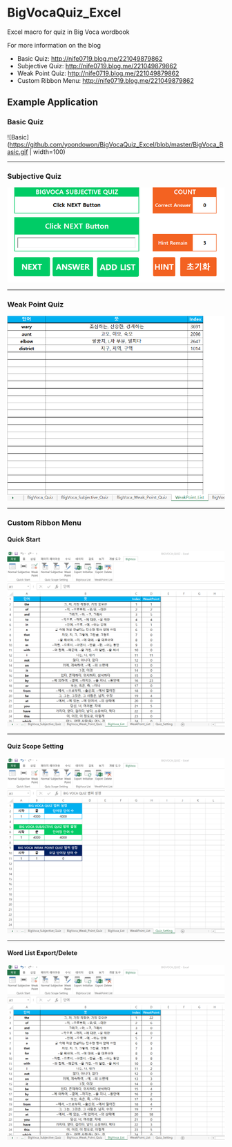 # BigVocaQuiz_Excel
Excel macro for quiz in Big Voca wordbook

For more information on the blog
 - Basic Quiz: http://nife0719.blog.me/221049879862  
 - Subjective Quiz: http://nife0719.blog.me/221049879862 
 - Weak Point Quiz: http://nife0719.blog.me/221049879862 
 - Custom Ribbon Menu: http://nife0719.blog.me/221049879862 

## Example Application
### Basic Quiz
![Basic](https://github.com/yoondowon/BigVocaQuiz_Excel/blob/master/BigVoca_Basic.gif | width=100)

--------
### Subjective Quiz
![BigVoca_Sub]

--------
### Weak Point Quiz
![BigVoca_Weak]

--------
### Custom Ribbon Menu
#### Quick Start
![BigVoca_Custom_Quick]

--------
#### Quiz Scope Setting
![BigVoca_Custom_Scope]

--------
#### Word List Export/Delete
![BigVoca_Custom_Export]

[BigVoca_Basic]: BigVoca_Basic.gif
[BigVoca_Sub]: BigVoca_Sub.gif
[BigVoca_Weak]: BigVoca_Weak.gif
[BigVoca_Custom_Quick]: BigVoca_Custom_Quick.gif
[BigVoca_Custom_Scope]: BigVoca_Custom_Scope.gif
[BigVoca_Custom_Export]: BigVoca_Custom_Export.gif
